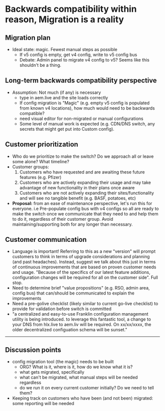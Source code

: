 # Backwards compatibility within reason, Migration is a reality


## Migration plan
- Ideal state: magic. Fewest manual steps as possible 
    - If v5 config is empty, get v4 config, write to v5 config bus
    - Debate: Admin panel to migrate v4 config to v5? Seems like this shouldn't be a thing.

## Long-term backwards compatibility perspective
- Assumption: Not much (if any) is necessary
    - type in aem.live and the site loads correctly 
    - If config migration is "Magic" (e.g. empty v5 config is populated from known v4 locations), how much would need to be backwards compatible?
    - need visual editor for non-migrated or manual configurations
    - Some level of manual work is expected (e.g. CDN/DNS switch, any secrets that might get put into Custom config).

 
## Customer prioritization
- Who do we prioritize to make the switch? Do we approach all or leave some alone? What timeline?
- Customer groups:
    1. Customers who have requested and are awaiting these future features (e.g. Pfizer)
    2. Customers who are actively expanding their usage and may take advantage of new functionality in their plans once aware
    3. Customers who are not actively expanding their sites/functionality and will see no tangible benefit (e.g. BASF, potatoes, etc)
- **Proposal:**  from an ease of maintenance perspective, let's run this for everyone. i.e Pre-populate config bus with v4 configs so all are ready to make the switch once we communicate that they need to and help them to do it, regardless of their customer group.  Avoid maintaining/supporting both for any longer than necessary.  


## Customer communication
- Language is important! Referring to this as a new "version" will prompt customers to think in terms of upgrade considerations and planning (and past headaches).  Instead, suggest we talk about this just in terms of continuous improvements that are based on proven customer needs and usage. "Because of the specifics of our latest feature additions, configuration changes will be required for all on the customer side". Full stop. 
- Need to determine brief "value propositions" (e.g. RSO, admin area, config bus) that can/should be communicated to explain the improvements
- Need a pre-golive checklist (likely similar to current go-live checklist) to provide for validation before switch is committed
- "a centralized and easy-to-use Franklin configuration management utility is being introduced.  to leverage this fantastic tool, a change to your DNS from hlx.live to aem.liv will be required.  On xx/xx/xxxx, the older decentralized configuation schema will be sunset."

---

## Discussion points
- config migration tool (the magic) needs to be built
    - ORG? What is it, where is it, how do we know what it is?
    - what gets migrated, specifically
    - what can't be migrated, what manual steps will be needed regardless 
    - do we run it on every current customer initially? Do we need to tell them?
- Keeping track on customers who have been (and not been) migrated: some reporting will be needed
